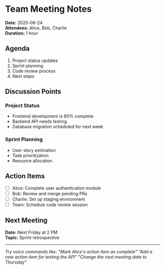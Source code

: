 # Team Meeting Notes

**Date:** 2025-06-24  
**Attendees:** Alice, Bob, Charlie  
**Duration:** 1 hour

## Agenda
1. Project status updates
2. Sprint planning
3. Code review process
4. Next steps

## Discussion Points

### Project Status
- Frontend development is 80% complete
- Backend API needs testing
- Database migration scheduled for next week

### Sprint Planning
- User story estimation
- Task prioritization
- Resource allocation

## Action Items
- [ ] Alice: Complete user authentication module
- [ ] Bob: Review and merge pending PRs
- [ ] Charlie: Set up staging environment
- [ ] Team: Schedule code review session

## Next Meeting
**Date:** Next Friday at 2 PM  
**Topic:** Sprint retrospective

---

*Try voice commands like:*
*"Mark Alice's action item as complete"*
*"Add a new action item for testing the API"*
*"Change the next meeting date to Thursday"*